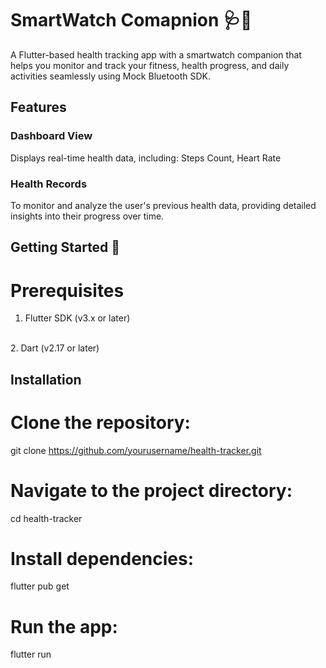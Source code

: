 # SmartWatch Comapnion 🩺📱

A Flutter-based health tracking app with a smartwatch companion that helps you monitor and track your fitness, health progress, and daily activities seamlessly using Mock Bluetooth SDK.


## Features

### Dashboard View
Displays real-time health data, including: Steps Count, Heart Rate

### Health Records

To monitor and analyze the user's previous health data, providing detailed insights into their progress over time.


## Getting Started 🚀
# Prerequisites
1. Flutter SDK (v3.x or later)
<br>
2. Dart (v2.17 or later)

## Installation
 # Clone the repository:
git clone https://github.com/yourusername/health-tracker.git  

# Navigate to the project directory:

cd health-tracker  

# Install dependencies:


flutter pub get  
# Run the app:

flutter run  



